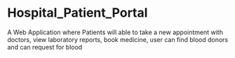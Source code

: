 # Hospital_Patient_Portal
 A Web Application where Patients will able to take a new appointment with doctors, view laboratory reports, book medicine, user can find blood donors and can request for blood   
